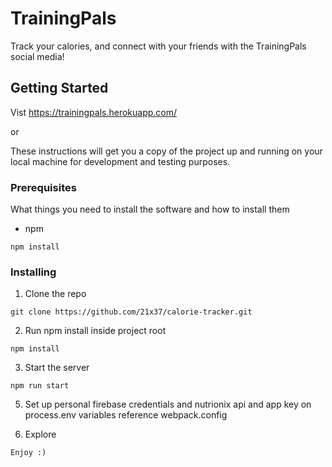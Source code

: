 # TrainingPals

Track your calories, and connect with your friends with the TrainingPals social media!


## Getting Started

Vist https://trainingpals.herokuapp.com/

or

These instructions will get you a copy of the project up and running on your local machine for development and testing purposes.

### Prerequisites

What things you need to install the software and how to install them

- npm

```
npm install
```

### Installing

1. Clone the repo

```
git clone https://github.com/21x37/calorie-tracker.git
```

2. Run npm install inside project root

```
npm install
```

3. Start the server

```
npm run start
```

5. Set up personal firebase credentials and nutrionix api and app key on process.env variables reference webpack.config


4. Explore

```
Enjoy :)
```